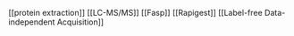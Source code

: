 [[protein extraction]]
[[LC-MS/MS]]
[[Fasp]]
[[Rapigest]]
[[Label-free Data-independent Acquisition]]

